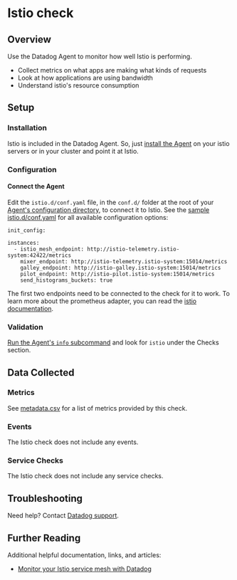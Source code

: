 # Istio check

## Overview

Use the Datadog Agent to monitor how well Istio is performing.

* Collect metrics on what apps are making what kinds of requests
* Look at how applications are using bandwidth
* Understand istio's resource consumption

## Setup

### Installation

Istio is included in the Datadog Agent. So, just [install the Agent][1] on your istio servers or in your cluster and point it at Istio.

### Configuration

#### Connect the Agent

Edit the `istio.d/conf.yaml` file, in the `conf.d/` folder at the root of your [Agent's configuration directory][2], to connect it to Istio. See the [sample istio.d/conf.yaml][3] for all available configuration options:

```
init_config:

instances:
  - istio_mesh_endpoint: http://istio-telemetry.istio-system:42422/metrics
    mixer_endpoint: http://istio-telemetry.istio-system:15014/metrics
    galley_endpoint: http://istio-galley.istio-system:15014/metrics
    pilot_endpoint: http://istio-pilot.istio-system:15014/metrics
    send_histograms_buckets: true
```

The first two endpoints need to be connected to the check for it to work. To learn more about the prometheus adapter, you can read the [istio documentation][4].

### Validation

[Run the Agent's `info` subcommand][5] and look for `istio` under the Checks section.

## Data Collected

### Metrics

See [metadata.csv][6] for a list of metrics provided by this check.

### Events
The Istio check does not include any events.

### Service Checks
The Istio check does not include any service checks.

## Troubleshooting
Need help? Contact [Datadog support][7].

## Further Reading
Additional helpful documentation, links, and articles:

- [Monitor your Istio service mesh with Datadog][8]

[1]: https://app.datadoghq.com/account/settings#agent
[2]: https://docs.datadoghq.com/agent/guide/agent-configuration-files/?tab=agentv6#agent-configuration-directory
[3]: https://github.com/DataDog/integrations-core/blob/master/istio/datadog_checks/istio/data/conf.yaml.example
[4]: https://istio.io/docs/tasks/telemetry/metrics/querying-metrics
[5]: https://docs.datadoghq.com/agent/guide/agent-commands/?tab=agentv6#agent-status-and-information
[6]: https://github.com/DataDog/integrations-core/blob/master/istio/metadata.csv
[7]: https://docs.datadoghq.com/help
[8]: https://www.datadoghq.com/blog/monitor-istio-with-datadog
